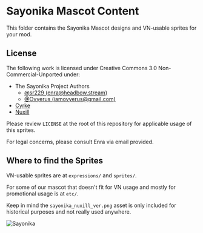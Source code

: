# Sayonika Mascot Content

This folder contains the Sayonika Mascot designs and VN-usable sprites for your mod.

## License

The following work is licensed under Creative Commons 3.0 Non-Commercial-Unported under:

- The Sayonika Project Authors
  - [@sr229 (enra@headbow.stream)](https://github.com/sr229)
  - [@Ovyerus (iamovyerus@gmail.com)](https://github.com/Ovyerus)
- [Cyrke](https://reddit.com/u/Cyrke_)
- [Nuxill](https://reddit.com/u/its_nuxill)

Please review `LICENSE` at the root of this repository for applicable usage of this sprites.

For legal concerns, please consult Enra via email provided.

## Where to find the Sprites

VN-usable sprites are at `expressions/` and `sprites/`. 

For some  of our mascot that doesn't fit for VN usage and mostly for promotional usage is at `etc/`.

Keep in mind the `sayonika_nuxill_ver.png` asset is only included for historical purposes and not really used anywhere.

![Sayonika](https://raw.githubusercontent.com/Sayo-nika/Press/master/mascot/sprites/3h.png)
